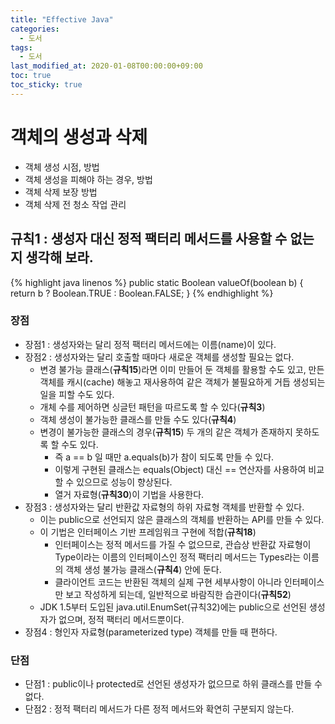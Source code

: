 ```yaml
---
title: "Effective Java"
categories: 
  - 도서
tags: 
  - 도서
last_modified_at: 2020-01-08T00:00:00+09:00
toc: true
toc_sticky: true
---
```

# 객체의 생성과 삭제
- 객체 생성 시점, 방법
- 객체 생성을 피해야 하는 경우, 방법
- 객체 삭제 보장 방법
- 객체 삭제 전 청소 작업 관리

## **규칙1** : 생성자 대신 정적 팩터리 메서드를 사용할 수 없는지 생각해 보라.
{% highlight java linenos %}
public static Boolean valueOf(boolean b) {
    return b ? Boolean.TRUE : Boolean.FALSE;
}
{% endhighlight %}
### 장점
- 장점1 : 생성자와는 달리 정적 팩터리 메서드에는 이름(name)이 있다.
- 장점2 : 생성자와는 달리 호출할 때마다 새로운 객체를 생성할 필요는 없다.
  - 변경 불가능 클래스(**규칙15**)라면 이미 만들어 둔 객체를 활용할 수도 있고,
  만든 객체를 캐시(cache) 해놓고 재사용하여 같은 객체가 불필요하게 거듭 생성되는 일을 피할 수도 있다.
  - 개체 수를 제어하면 싱글턴 패턴을 따르도록 할 수 있다(**규칙3**)
  - 객체 생성이 불가능한 클래스를 만들 수도 있다(**규칙4**)
  - 변경이 불가능한 클래스의 경우(**규칙15**) 두 개의 같은 객체가 존재하지 못하도록 할 수도 있다.
    - 즉 a == b 일 때만 a.equals(b)가 참이 되도록 만들 수 있다.
    - 이렇게 구현된 클래스는 equals(Object) 대신 == 연산자를 사용하여 비교할 수 있으므로 성능이 향상된다.
    - 열거 자료형(**규칙30**)이 기법을 사용한다.
- 장점3 : 생성자와는 달리 반환값 자료형의 하위 자료형 객체를 반환할 수 있다.
  - 이는 public으로 선언되지 않은 클래스의 객체를 반환하는 API를 만들 수 있다.
  - 이 기법은 인터페이스 기반 프레임워크 구현에 적합(**규칙18**)
    - 인터페이스는 정적 메서드를 가질 수 없으므로, 관습상 반환값 자료형이 Type이라는 이름의 인터페이스인 정적 팩터리 메서드는 
    Types라는 이름의 객체 생성 불가능 클래스(**규칙4**) 안에 둔다.
    - 클라이언트 코드는 반환된 객체의 실제 구현 세부사항이 아니라 인터페이스만 보고 작성하게 되는데, 일반적으로 바람직한 습관이다(**규칙52**)
  - JDK 1.5부터 도입된 java.util.EnumSet(규칙32)에는 public으로 선언된 생성자가 없으며, 정적 팩터리 메서드뿐이다.
- 장점4 : 형인자 자료형(parameterized type) 객체를 만들 때 편하다.
### 단점
- 단점1 : public이나 protected로 선언된 생성자가 없으므로 하위 클래스를 만들 수 없다.
- 단점2 : 정적 팩터리 메서드가 다른 정적 메서드와 확연히 구분되지 않는다.
